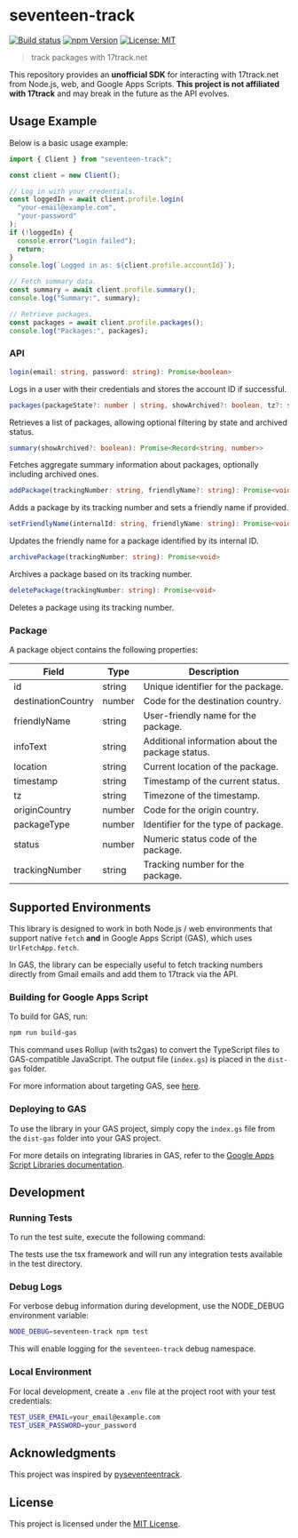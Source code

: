 # seventeen-track

[![Build status](https://github.com/mderazon/seventeen-track-js/actions/workflows/node.js.yml/badge.svg)](https://github.com/mderazon/seventeen-track-js/actions) [![npm Version](https://badge.fury.io/js/@oncehub%2Frequest-migrations.svg)](https://badge.fury.io/js/@oncehub%2Frequest-migrations) [![License: MIT](https://img.shields.io/badge/License-MIT-yellow.svg)](https://opensource.org/licenses/MIT)

> track packages with 17track.net

This repository provides an **unofficial SDK** for interacting with 17track.net from Node.js, web, and Google Apps Scripts. **This project is not affiliated with 17track** and may break in the future as the API evolves.

## Usage Example

Below is a basic usage example:

```ts
import { Client } from "seventeen-track";

const client = new Client();

// Log in with your credentials.
const loggedIn = await client.profile.login(
  "your-email@example.com",
  "your-password"
);
if (!loggedIn) {
  console.error("Login failed");
  return;
}
console.log(`Logged in as: ${client.profile.accountId}`);

// Fetch summary data.
const summary = await client.profile.summary();
console.log("Summary:", summary);

// Retrieve packages.
const packages = await client.profile.packages();
console.log("Packages:", packages);
```

### API

```ts
login(email: string, password: string): Promise<boolean>
```

Logs in a user with their credentials and stores the account ID if successful.

```ts
packages(packageState?: number | string, showArchived?: boolean, tz?: string): Promise<Package[]>
```

Retrieves a list of packages, allowing optional filtering by state and archived status.

```ts
summary(showArchived?: boolean): Promise<Record<string, number>>
```

Fetches aggregate summary information about packages, optionally including archived ones.

```ts
addPackage(trackingNumber: string, friendlyName?: string): Promise<void>
```

Adds a package by its tracking number and sets a friendly name if provided.

```ts
setFriendlyName(internalId: string, friendlyName: string): Promise<void>
```

Updates the friendly name for a package identified by its internal ID.

```ts
archivePackage(trackingNumber: string): Promise<void>
```

Archives a package based on its tracking number.

```ts
deletePackage(trackingNumber: string): Promise<void>
```

Deletes a package using its tracking number.

### Package

A package object contains the following properties:

| Field              | Type   | Description                                      |
| ------------------ | ------ | ------------------------------------------------ |
| id                 | string | Unique identifier for the package.               |
| destinationCountry | number | Code for the destination country.                |
| friendlyName       | string | User-friendly name for the package.              |
| infoText           | string | Additional information about the package status. |
| location           | string | Current location of the package.                 |
| timestamp          | string | Timestamp of the current status.                 |
| tz                 | string | Timezone of the timestamp.                       |
| originCountry      | number | Code for the origin country.                     |
| packageType        | number | Identifier for the type of package.              |
| status             | number | Numeric status code of the package.              |
| trackingNumber     | string | Tracking number for the package.                 |

## Supported Environments

This library is designed to work in both Node.js / web environments that support native `fetch` **and** in Google Apps Script (GAS), which uses `UrlFetchApp.fetch`.

In GAS, the library can be especially useful to fetch tracking numbers directly from Gmail emails and add them to 17track via the API.

### Building for Google Apps Script

To build for GAS, run:

```sh
npm run build-gas
```

This command uses Rollup (with ts2gas) to convert the TypeScript files to GAS-compatible JavaScript. The output file (`index.gs`) is placed in the `dist-gas` folder.

For more information about targeting GAS, see [here](https://github.com/google/clasp/blob/master/docs/typescript.md).

### Deploying to GAS

To use the library in your GAS project, simply copy the `index.gs` file from the `dist-gas` folder into your GAS project.

For more details on integrating libraries in GAS, refer to the [Google Apps Script Libraries documentation](https://developers.google.com/apps-script/guides/libraries).

## Development

### Running Tests

To run the test suite, execute the following command:

The tests use the tsx framework and will run any integration tests available in the test directory.

### Debug Logs

For verbose debug information during development, use the NODE_DEBUG environment variable:

```sh
NODE_DEBUG=seventeen-track npm test
```

This will enable logging for the `seventeen-track` debug namespace.

### Local Environment

For local development, create a `.env` file at the project root with your test credentials:

```sh
TEST_USER_EMAIL=your_email@example.com
TEST_USER_PASSWORD=your_password
```

## Acknowledgments

This project was inspired by [pyseventeentrack](https://github.com/shaiu/pyseventeentrack).

## License

This project is licensed under the [MIT License](./LICENSE).
